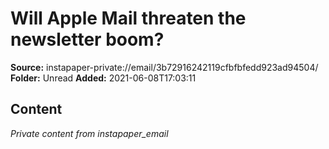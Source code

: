 # Will Apple Mail threaten the newsletter boom?

**Source:** instapaper-private://email/3b72916242119cfbfbfedd923ad94504/
**Folder:** Unread
**Added:** 2021-06-08T17:03:11




## Content
*Private content from instapaper_email*

